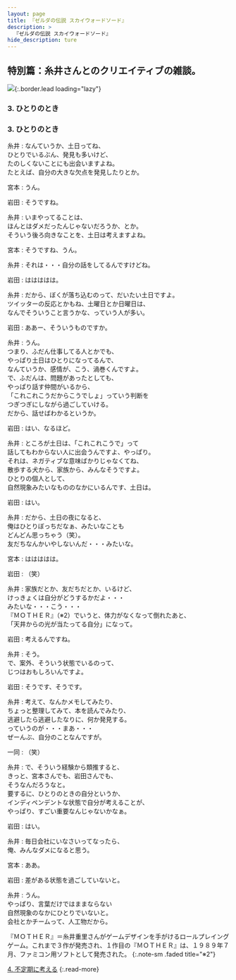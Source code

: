 ```yaml
---
layout: page
title: 『ゼルダの伝説 スカイウォードソード』
description: >
  『ゼルダの伝説 スカイウォードソード』
hide_description: ture
---
```


## 特別篇：糸井さんとのクリエイティブの雑談。

![](/interviews/jp/wii/souj/sp/img/mainvisual3.jpg){:.border.lead loading="lazy"}

### 3. ひとりのとき

<DIV CLASS="pagebox-r">

### 3. ひとりのとき

糸井
: なんていうか、土日ってね、<br>ひとりでいるぶん、発見も多いけど、<br>たのしくないことにも出会いますよね。<br>たとえば、自分の大きな欠点を発見したりとか。

宮本
: うん。

岩田
: そうですね。

糸井
: いまやってることは、<br>ほんとはダメだったんじゃないだろうか、とか。<br>そういう後ろ向きなことを、土日は考えますよね。

宮本
: そうですね、うん。

糸井
: それは・・・自分の話をしてるんですけどね。

岩田
: ははははは。

糸井
: だから、ぼくが落ち込むのって、だいたい土日ですよ。<br>ツイッターの反応とかもね、土曜日とか日曜日は、<br>なんでそういうこと言うかな、っていう人が多い。

岩田
: ああー、そういうものですか。

糸井
: うん。<br>つまり、ふだん仕事してる人とかでも、<br>やっぱり土日はひとりになってるんで、<br>なんていうか、感情が、こう、渦巻くんですよ。<br>で、ふだんは、問題があったとしても、<br>やっぱり話す仲間がいるから、<br>「これこれこうだからこうでしょ」っていう判断を<br>つぎつぎにしながら過ごしていける。<br>だから、話せばわかるというか。

岩田
: はい、なるほど。

糸井
: ところが土日は、「これこれこうで」って<br>話してもわからない人に出会うんですよ、やっぱり。<br>それは、ネガティブな意味ばかりじゃなくてね、<br>散歩する犬から、家族から、みんなそうですよ。<br>ひとりの個人として、<br>自然現象みたいなもののなかにいるんです、土日は。

岩田
: はい。

糸井
: だから、土日の夜になると、<br>俺はひとりぼっちだなぁ、みたいなことも<br>どんどん思っちゃう（笑）。<br>友だちなんかいやしないんだ・・・みたいな。

宮本
: ははははは。

岩田
: （笑）

糸井
: 家族だとか、友だちだとか、いるけど、<br>けっきょくは自分がどうするかだよ・・・<br>みたいな・・・こう・・・<br>『ＭＯＴＨＥＲ』（※2）でいうと、体力がなくなって倒れたあと、<br>「天井からの光が当たってる自分」になって。

岩田
: 考えるんですね。

糸井
: そう。<br>で、案外、そういう状態でいるのって、<br>じつはおもしろいんですよ。

岩田
: そうです、そうです。

糸井
: 考えて、なんかメモしてみたり、<br>ちょっと整理してみて、本を読んでみたり、<br>逃避したら逃避したなりに、何か発見する。<br>っていうのが・・・まあ・・・<br>ぜーんぶ、自分のことなんですが。

一同
: （笑）

糸井
: で、そういう経験から類推すると、<br>きっと、宮本さんでも、岩田さんでも、<br>そうなんだろうなと。<br>要するに、ひとりのときの自分というか、<br>インディペンデントな状態で自分が考えることが、<br>やっぱり、すごい重要なんじゃないかなぁ。

岩田
: はい。

糸井
: 毎日会社にいなさいってなったら、<br>俺、みんなダメになると思う。

宮本
: ああ。

岩田
: 差がある状態を過ごしていないと。

糸井
: うん。<br>やっぱり、言葉だけではままならない<br>自然現象のなかにひとりでいないと。<br>会社とかチームって、人工物だから。

『ＭＯＴＨＥＲ』＝糸井重里さんがゲームデザインを手がけるロールプレイングゲーム。これまで３作が発売され、１作目の『ＭＯＴＨＥＲ』は、１９８９年７月、ファミコン用ソフトとして発売された。
{:.note-sm .faded title="※2"}

[4. 不定期に考える](4.md)
{:.read-more}

